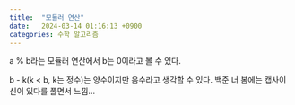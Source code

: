 ```yaml
---
title:  "모듈러 연산"
date:   2024-03-14 01:16:13 +0900
categories: 수학 알고리즘
---
```


a % b라는 모듈러 연산에서 b는 0이라고 볼 수 있다.

b - k(k < b, k는 정수)는 양수이지만 음수라고 생각할 수 있다.
백준 너 봄에는 캡사이신이 있다를 풀면서 느낌...
